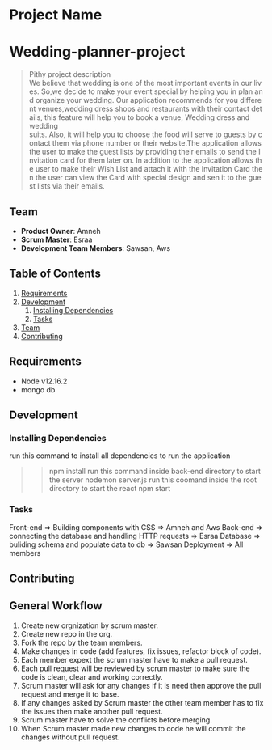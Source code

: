
# Project Name

# Wedding-planner-project
> Pithy project description
We believe that wedding is one of the most important events in our lives. So,we decide to make your event special by helping you in plan and organize your wedding. Our application recommends for you different venues,wedding dress shops and restaurants with their contact details, this feature will help you to book a venue, Wedding dress and wedding suits. Also, it will help you to choose the food will serve to guests by contact them via phone number or their website.The application allows the user to make the guest lists by providing their emails to send the Invitation card for them later on. In addition to the application allows the user to make their Wish List and attach it with the Invitation Card then the user can view the Card with special design and sen it to the guest lists via their emails.

## Team

  - __Product Owner__: Amneh 
  - __Scrum Master__: Esraa
  - __Development Team Members__: Sawsan, Aws

## Table of Contents

1. [Requirements](#requirements)
1. [Development](#development)
    1. [Installing Dependencies](#installing-dependencies)
    1. [Tasks](#tasks)
1. [Team](#team)
1. [Contributing](#contributing)



## Requirements

- Node v12.16.2
- mongo db


## Development

### Installing Dependencies

run this command to install all dependencies to run the application  
>> npm install
run this command inside back-end directory to start the server
>> nodemon server.js
run this coomand inside the root directory to start the react
>> npm start

### Tasks
Front-end => Building components with CSS => Amneh and Aws
Back-end => connecting the database and handling HTTP requests => Esraa
Database => buliding schema and populate data to db => Sawsan
Deployment => All members


## Contributing

## General Workflow
1. Create new orgnization by scrum master.
2. Create new repo in the org.
3. Fork the repo by the team members.
4. Make changes in code (add features, fix issues, refactor block of code).
5. Each member expext the scrum master have to make a pull request.
6. Each pull request will be reviewed by scrum master to make sure the code is clean, clear and working correctly.
7. Scrum master will ask for any changes if it is need then approve the pull request and merge it to base.
8. If any changes asked by Scrum master the other team member has to fix the issues then make another pull request.
8. Scrum master have to solve the conflicts before merging.
9. When Scrum master made new changes to code he will commit the changes without pull request.

